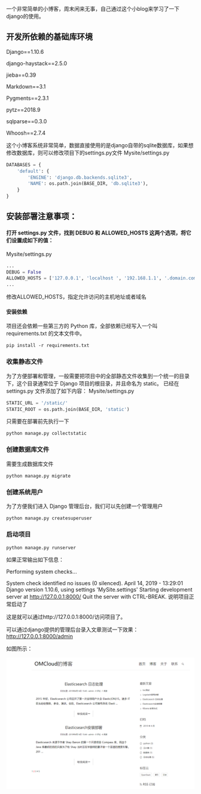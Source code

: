 一个非常简单的小博客，周末闲来无事，自己通过这个小blog来学习了一下django的使用。

## 开发所依赖的基础库环境

Django==1.10.6

django-haystack==2.5.0

jieba==0.39

Markdown==3.1

Pygments==2.3.1

pytz==2018.9

sqlparse==0.3.0

Whoosh==2.7.4

这个小博客系统非常简单，数据直接使用的是django自带的sqlite数据库，如果想修改数据库，则可以修改项目下的settings.py文件
Mysite/settings.py
```python
DATABASES = {
    'default': {
        'ENGINE': 'django.db.backends.sqlite3',
        'NAME': os.path.join(BASE_DIR, 'db.sqlite3'),
    }
}
```

## 安装部署注意事项：

#### 打开 settings.py 文件，找到 DEBUG 和 ALLOWED_HOSTS 这两个选项，将它们设置成如下的值：

Mysite/settings.py
```python
...
DEBUG = False
ALLOWED_HOSTS = ['127.0.0.1', 'localhost ', '192.168.1.1', '.domain.com']
...
```
修改ALLOWED_HOSTS，指定允许访问的主机地址或者域名

#### 安装依赖
项目还会依赖一些第三方的 Python 库，全部依赖已经写入一个叫 requirements.txt 的文本文件中。
```shell
pip install -r requirements.txt
```

### 收集静态文件

为了方便部署和管理，一般需要把项目中的全部静态文件收集到一个统一的目录下，这个目录通常位于 Django 项目的根目录，并且命名为 static。
已经在settings.py 文件添加了如下内容：
Mysite/settings.py
```python
STATIC_URL = '/static/'
STATIC_ROOT = os.path.join(BASE_DIR, 'static')
```
只需要在部署前先执行一下
```shell
python manage.py collectstatic
```

### 创建数据库文件
需要生成数据库文件
```shell
python manage.py migrate
```

### 创建系统用户
为了方便我们进入 Django 管理后台，我们可以先创建一个管理用户
```shell
python manage.py createsuperuser
```

### 启动项目

```shell
python manage.py runserver
```
如果正常输出如下信息：

Performing system checks...

System check identified no issues (0 silenced).
April 14, 2019 - 13:29:01
Django version 1.10.6, using settings 'MySite.settings'
Starting development server at http://127.0.0.1:8000/
Quit the server with CTRL-BREAK.
说明项目正常启动了

这是就可以通过http://127.0.0.1:8000/访问项目了。

可以通过django提供的管理后台录入文章测试一下效果：
http://127.0.0.1:8000/admin

如图所示：

![示例图片](./Blog/static/blog/images/20190415082327.png)